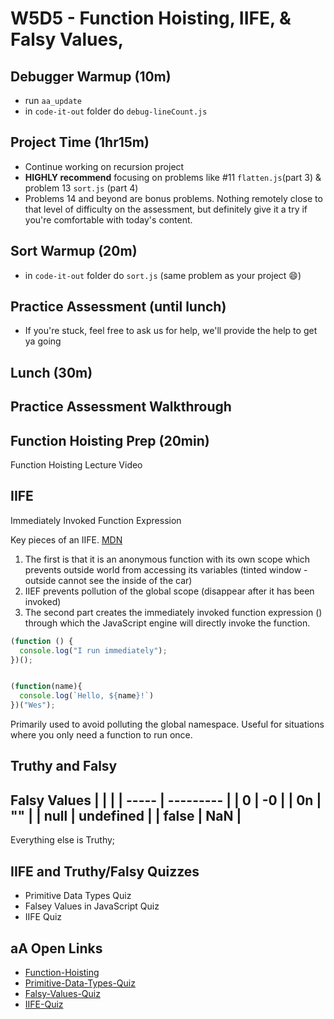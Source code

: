 # W5D5 - Function Hoisting, IIFE, & Falsy Values,

## Debugger Warmup (10m)
- run `aa_update`
- in `code-it-out` folder do `debug-lineCount.js`

## Project Time (1hr15m)
- Continue working on recursion project
- **HIGHLY recommend** focusing on problems like  #11 `flatten.js`(part 3) & problem 13 `sort.js` (part 4)
- Problems 14 and beyond are bonus problems. Nothing remotely close to that level of difficulty on the assessment, but definitely give it a try if you're comfortable with today's content.

## Sort Warmup (20m)
- in `code-it-out` folder do `sort.js` (same problem as your project 😄)


## Practice Assessment (until lunch)
- If you're stuck, feel free to ask us for help, we'll provide the help to get ya going

## Lunch (30m)

## Practice Assessment Walkthrough

## Function Hoisting Prep (20min)

Function Hoisting Lecture Video

## IIFE
Immediately Invoked Function Expression

Key pieces of an IIFE. [MDN](https://developer.mozilla.org/en-US/docs/Glossary/IIFE)

1. The first is that it is an anonymous function with its own scope which prevents outside world from accessing its variables (tinted window - outside cannot see the inside of the car) 
2. IIEF prevents pollution of the global scope (disappear after it has been invoked)
3. The second part creates the immediately invoked function expression ()
   through which the JavaScript engine will directly invoke the function.

```js
(function () {
  console.log("I run immediately");
})();


(function(name){
  console.log(`Hello, ${name}!`)
})("Wes");
```

Primarily used to avoid polluting the global namespace. Useful for situations
where you only need a function to run once.

## Truthy and Falsy

Falsy Values
|       |           |
| ----- | --------- |
| 0     | -0        |
| 0n    | ""        |
| null  | undefined |
| false | NaN       |
---
Everything else is Truthy;

## IIFE and Truthy/Falsy Quizzes

- Primitive Data Types Quiz
- Falsey Values in JavaScript Quiz
- IIFE Quiz

## aA Open Links

- [Function-Hoisting](https://open.appacademy.io/learn/js-py---pt-apr-2022-online/week-5---recursion/function-hoisting-lecture)
- [Primitive-Data-Types-Quiz](https://open.appacademy.io/learn/js-py---pt-apr-2022-online/week-5---recursion/primitive-data-types-quiz)
- [Falsy-Values-Quiz](https://open.appacademy.io/learn/js-py---pt-apr-2022-online/week-5---recursion/falsey-values-in-javascript-quiz)
- [IIFE-Quiz](https://open.appacademy.io/learn/js-py---pt-apr-2022-online/week-5---recursion/iife-quiz)
